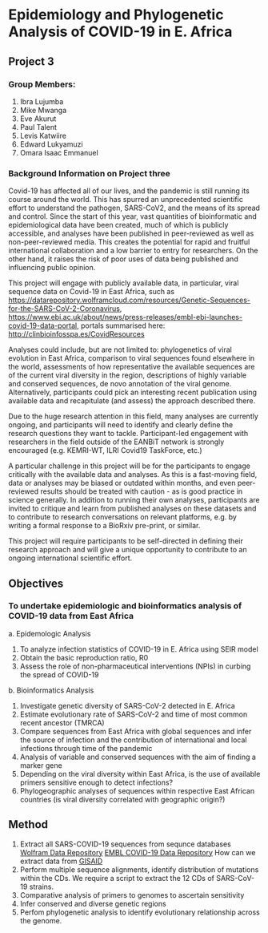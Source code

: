 # Epidemiology and Phylogenetic Analysis of COVID-19 in E. Africa
## Project 3

### Group Members:
1. Ibra Lujumba
2. Mike Mwanga
3. Eve Akurut
4. Paul Talent
5. Levis Katwiire
6. Edward Lukyamuzi
7. Omara Isaac Emmanuel

### Background Information on Project three
Covid-19 has affected all of our lives, and the pandemic is still running its course around the world. This has spurred an unprecedented scientific effort to understand the pathogen, SARS-CoV2, and the means of its spread and control. Since the start of this year, vast quantities of bioinformatic and epidemiological data have been created, much of which is publicly accessible, and analyses have been published in peer-reviewed as well as non-peer-reviewed media. This creates the potential for rapid and fruitful international collaboration and a low barrier to entry for researchers. On the other hand, it raises the risk of poor uses of data being published and influencing public opinion.

This project will engage with publicly available data, in particular, viral sequence data on Covid-19 in East Africa, such as https://datarepository.wolframcloud.com/resources/Genetic-Sequences-for-the-SARS-CoV-2-Coronavirus, https://www.ebi.ac.uk/about/news/press-releases/embl-ebi-launches-covid-19-data-portal, portals summarised here: http://clinbioinfosspa.es/CovidResources

Analyses could include, but are not limited to: phylogenetics of viral evolution in East Africa, comparison to viral sequences found elsewhere in the world, assessments of how representative the available sequences are of the current viral diversity in the region, descriptions of highly variable and conserved sequences, de novo annotation of the viral genome. Alternatively, participants could pick an interesting recent publication using available data and recapitulate (and assess) the approach described there.

Due to the huge research attention in this field, many analyses are currently ongoing, and participants will need to identify and clearly define the research questions they want to tackle. Participant-led engagement with researchers in the field outside of the EANBiT network is strongly encouraged (e.g. KEMRI-WT, ILRI Covid19 TaskForce, etc.)

A particular challenge in this project will be for the participants to engage critically with the available data and analyses. As this is a fast-moving field, data or analyses may be biased or outdated within months, and even peer-reviewed results should be treated with caution - as is good practice in science generally. In addition to running their own analyses, participants are invited to critique and learn from published analyses on these datasets and to contribute to research conversations on relevant platforms, e.g. by writing a formal response to a BioRxiv pre-print, or similar.

This project will require participants to be self-directed in defining their research approach and will give a unique opportunity to contribute to an ongoing international scientific effort.

## Objectives

### To undertake epidemiologic and bioinformatics  analysis of COVID-19 data from East Africa

a. Epidemologic Analysis
1. To analyze infection statistics of COVID-19 in E. Africa using SEIR model
2. Obtain the  basic reproduction ratio, R0 
3. Assess the role of non-pharmaceutical interventions (NPIs)  in  curbing the spread of COVID-19

b. Bioinformatics Analysis

1. Investigate genetic diversity of SARS-CoV-2 detected in E. Africa 
2. Estimate evolutionary rate of SARS-CoV-2  and time of most common recent ancestor (TMRCA) 
3. Compare sequences from East Africa with global sequences and infer the source of infection and the contribution of international and local infections through time of the pandemic
4. Analysis of variable and conserved sequences with the aim of finding a marker gene
5. Depending on the viral diversity within East Africa, is the use of available primers sensitive enough to detect infections?
6. Phylogeographic analyses of sequences within respective East African countries (is viral diversity correlated with geographic origin?)


## Method
1. Extract all SARS-COVID-19 sequences from sequnce databases 
  [Wolfram Data Repository](https://datarepository.wolframcloud.com/resources/Genetic-Sequences-for-the-SARS-CoV-2-Coronavirus)
  [EMBL COVID-19 Data Repository](https://www.covid19dataportal.org/sequences?db=embl)
  How can we extract data from [GISAID](https://www.gisaid.org/epiflu-applications/next-hcov-19-app/)
2. Perform multiple sequence alignments, identify distribution of mutations within the CDs. We require a script to extract the 12 CDs of SARS-CoV-19 strains.
3. Comparative analysis of primers to genomes to ascertain sensitivity
4. Infer conserved and diverse genetic regions
5. Perfom phylogenetic analysis to identify evolutionary relationship across the genome.
